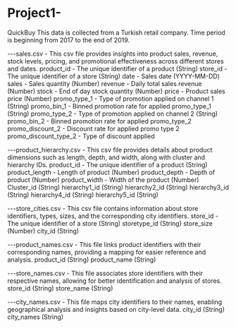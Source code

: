 # Project1-

QuickBuy    This data is collected from a Turkish retail company. Time period is beginning from 2017 to the end of 2019.


---sales.csv - This csv file provides insights into product sales, revenue, stock levels, pricing, and promotional effectiveness across different stores and dates.
product_id - The unique identifier of a product (String)
store_id - The unique identifier of a store (String)
date - Sales date (YYYY-MM-DD)
sales - Sales quantity (Number)
revenue - Daily total sales revenue (Number)
stock - End of day stock quantity (Number)
price - Product sales price (Number)
promo_type_1 - Type of promotion applied on channel 1 (String)
promo_bin_1 - Binned promotion rate for applied promo_type_1 (String)
promo_type_2 - Type of promotion applied on channel 2 (String)
promo_bin_2 - Binned promotion rate for applied promo_type_2
promo_discount_2 - Discount rate for applied promo type 2
promo_discount_type_2 - Type of discount applied

---product_hierarchy.csv - This csv file provides details about product dimensions such as length, depth, and width, along with cluster and hierarchy IDs.
product_id - The unique identifier of a product (String)
product_length - Length of product (Number)
product_depth - Depth of product (Number)
product_width - Width of the product (Number)
Cluster_id (String)
hierarchy1_id (String)
hierarchy2_id (String)
hierarchy3_id (String)
hierarchy4_id (String)
hierarchy5_id (String)

---store_cities.csv - This csv file contains information about store identifiers, types, sizes, and the corresponding city identifiers.
store_id - The unique identifier of a store (String)
storetype_id (String)
store_size (Number)
city_id (String)


---product_names.csv - This file links product identifiers with their corresponding names, providing a mapping for easier reference and analysis.
product_id (String)
product_name (String)

---store_names.csv - This file associates store identifiers with their respective names, allowing for better identification and analysis of stores.
store_id (String)
store_name (String)

---city_names.csv - This file maps city identifiers to their names, enabling geographical analysis and insights based on city-level data.
city_id (String)
city_names (String)
